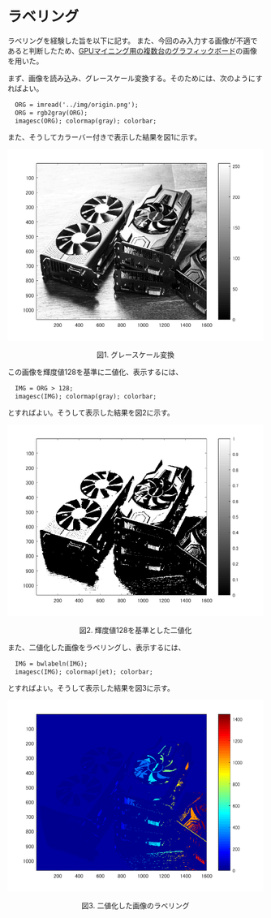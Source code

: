 ﻿# ラベリング
  
  ラベリングを経験した旨を以下に記す。
  また、今回のみ入力する画像が不適であると判断したため、[GPUマイニング用の複数台のグラフィックボード](https://www.pakutaso.com/20170735192gpu.html)の画像を用いた。


  まず、画像を読み込み、グレースケール変換する。そのためには、次のようにすればよい。

      ORG = imread('../img/origin.png');
      ORG = rgb2gray(ORG);
      imagesc(ORG); colormap(gray); colorbar;

  また、そうしてカラーバー付きで表示した結果を図1に示す。

  ![img](../img/8-1.png)
  <p align="center">図1. グレースケール変換</p>

  

  この画像を輝度値128を基準に二値化、表示するには、
  
      IMG = ORG > 128;
      imagesc(IMG); colormap(gray); colorbar;

  とすればよい。そうして表示した結果を図2に示す。

  ![img](../img/8-2.png)
  <p align="center">図2. 輝度値128を基準とした二値化</p>


  また、二値化した画像をラベリングし、表示するには、

      IMG = bwlabeln(IMG);
      imagesc(IMG); colormap(jet); colorbar;
  
  とすればよい。そうして表示した結果を図3に示す。

  ![img](../img/8-3.png)
  <p align="center">図3. 二値化した画像のラベリング</p>

